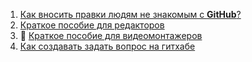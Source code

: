 1. [Как вносить правки людям не знакомым с **GitHub**?](https://kursomir.github.io/guides/github)
2. [Краткое пособие для редакторов](https://kursomir.github.io/guides/editor)
3. 🚧 [Краткое пособие для видеомонтажеров](https://kursomir.github.io/guides/video)
4. [Как создавать задать вопрос на гитхабе](https://kursomir.github.io/guides/creating_issues)
